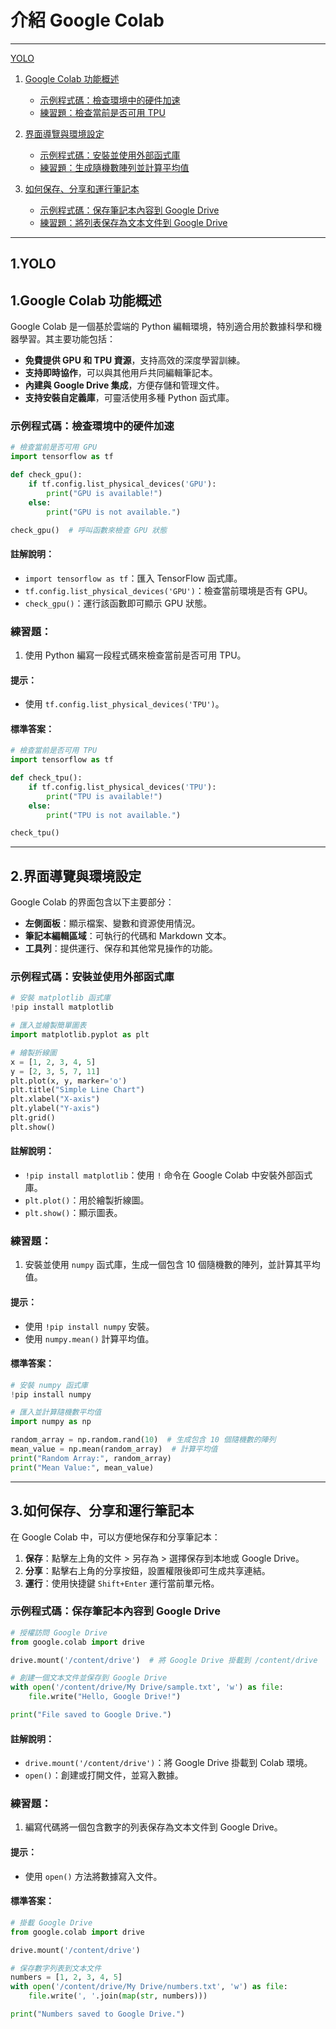 # 介紹 Google Colab
---
[YOLO](#1.yolo)
1. [Google Colab 功能概述](#1-google-colab-功能概述)  
   - [示例程式碼：檢查環境中的硬件加速](#示例程式碼檢查環境中的硬件加速)  
   - [練習題：檢查當前是否可用 TPU](#練習題檢查當前是否可用-tpu)  

2. [界面導覽與環境設定](#2-界面導覽與環境設定)  
   - [示例程式碼：安裝並使用外部函式庫](#示例程式碼安裝並使用外部函式庫)  
   - [練習題：生成隨機數陣列並計算平均值](#練習題生成隨機數陣列並計算平均值)  

3. [如何保存、分享和運行筆記本](#3-如何保存分享和運行筆記本)  
   - [示例程式碼：保存筆記本內容到 Google Drive](#示例程式碼保存筆記本內容到-google-drive)  
   - [練習題：將列表保存為文本文件到 Google Drive](#練習題將列表保存為文本文件到-google-drive)  

---
## 1.YOLO 
##  1.Google Colab 功能概述

Google Colab 是一個基於雲端的 Python 編輯環境，特別適合用於數據科學和機器學習。其主要功能包括：

- **免費提供 GPU 和 TPU 資源**，支持高效的深度學習訓練。
- **支持即時協作**，可以與其他用戶共同編輯筆記本。
- **內建與 Google Drive 集成**，方便存儲和管理文件。
- **支持安裝自定義庫**，可靈活使用多種 Python 函式庫。

### 示例程式碼：檢查環境中的硬件加速
```python
# 檢查當前是否可用 GPU
import tensorflow as tf

def check_gpu():
    if tf.config.list_physical_devices('GPU'):
        print("GPU is available!")
    else:
        print("GPU is not available.")

check_gpu()  # 呼叫函數來檢查 GPU 狀態
```

#### 註解說明：
- `import tensorflow as tf`：匯入 TensorFlow 函式庫。
- `tf.config.list_physical_devices('GPU')`：檢查當前環境是否有 GPU。
- `check_gpu()`：運行該函數即可顯示 GPU 狀態。

### 練習題：
1. 使用 Python 編寫一段程式碼來檢查當前是否可用 TPU。

#### 提示：
- 使用 `tf.config.list_physical_devices('TPU')`。

#### 標準答案：
```python
# 檢查當前是否可用 TPU
import tensorflow as tf

def check_tpu():
    if tf.config.list_physical_devices('TPU'):
        print("TPU is available!")
    else:
        print("TPU is not available.")

check_tpu()
```

---

## 2.界面導覽與環境設定

Google Colab 的界面包含以下主要部分：
- **左側面板**：顯示檔案、變數和資源使用情況。
- **筆記本編輯區域**：可執行的代碼和 Markdown 文本。
- **工具列**：提供運行、保存和其他常見操作的功能。

### 示例程式碼：安裝並使用外部函式庫
```python
# 安裝 matplotlib 函式庫
!pip install matplotlib

# 匯入並繪製簡單圖表
import matplotlib.pyplot as plt

# 繪製折線圖
x = [1, 2, 3, 4, 5]
y = [2, 3, 5, 7, 11]
plt.plot(x, y, marker='o')
plt.title("Simple Line Chart")
plt.xlabel("X-axis")
plt.ylabel("Y-axis")
plt.grid()
plt.show()
```

#### 註解說明：
- `!pip install matplotlib`：使用 `!` 命令在 Google Colab 中安裝外部函式庫。
- `plt.plot()`：用於繪製折線圖。
- `plt.show()`：顯示圖表。

### 練習題：
1. 安裝並使用 `numpy` 函式庫，生成一個包含 10 個隨機數的陣列，並計算其平均值。

#### 提示：
- 使用 `!pip install numpy` 安裝。
- 使用 `numpy.mean()` 計算平均值。

#### 標準答案：
```python
# 安裝 numpy 函式庫
!pip install numpy

# 匯入並計算隨機數平均值
import numpy as np

random_array = np.random.rand(10)  # 生成包含 10 個隨機數的陣列
mean_value = np.mean(random_array)  # 計算平均值
print("Random Array:", random_array)
print("Mean Value:", mean_value)
```

---

## 3.如何保存、分享和運行筆記本

在 Google Colab 中，可以方便地保存和分享筆記本：
1. **保存**：點擊左上角的文件 > 另存為 > 選擇保存到本地或 Google Drive。
2. **分享**：點擊右上角的分享按鈕，設置權限後即可生成共享連結。
3. **運行**：使用快捷鍵 `Shift+Enter` 運行當前單元格。

### 示例程式碼：保存筆記本內容到 Google Drive
```python
# 授權訪問 Google Drive
from google.colab import drive

drive.mount('/content/drive')  # 將 Google Drive 掛載到 /content/drive

# 創建一個文本文件並保存到 Google Drive
with open('/content/drive/My Drive/sample.txt', 'w') as file:
    file.write("Hello, Google Drive!")

print("File saved to Google Drive.")
```

#### 註解說明：
- `drive.mount('/content/drive')`：將 Google Drive 掛載到 Colab 環境。
- `open()`：創建或打開文件，並寫入數據。

### 練習題：
1. 編寫代碼將一個包含數字的列表保存為文本文件到 Google Drive。

#### 提示：
- 使用 `open()` 方法將數據寫入文件。

#### 標準答案：
```python
# 掛載 Google Drive
from google.colab import drive

drive.mount('/content/drive')

# 保存數字列表到文本文件
numbers = [1, 2, 3, 4, 5]
with open('/content/drive/My Drive/numbers.txt', 'w') as file:
    file.write(', '.join(map(str, numbers)))

print("Numbers saved to Google Drive.")
